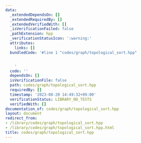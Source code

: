 ```yaml
---
data:
  _extendedDependsOn: []
  _extendedRequiredBy: []
  _extendedVerifiedWith: []
  _isVerificationFailed: false
  _pathExtension: hpp
  _verificationStatusIcon: ':warning:'
  attributes:
    links: []
  bundledCode: '#line 1 "codes/graph/topological_sort.hpp"


    '
  code: ''
  dependsOn: []
  isVerificationFile: false
  path: codes/graph/topological_sort.hpp
  requiredBy: []
  timestamp: '2023-08-20 14:49:32+09:00'
  verificationStatus: LIBRARY_NO_TESTS
  verifiedWith: []
documentation_of: codes/graph/topological_sort.hpp
layout: document
redirect_from:
- /library/codes/graph/topological_sort.hpp
- /library/codes/graph/topological_sort.hpp.html
title: codes/graph/topological_sort.hpp
---
```

